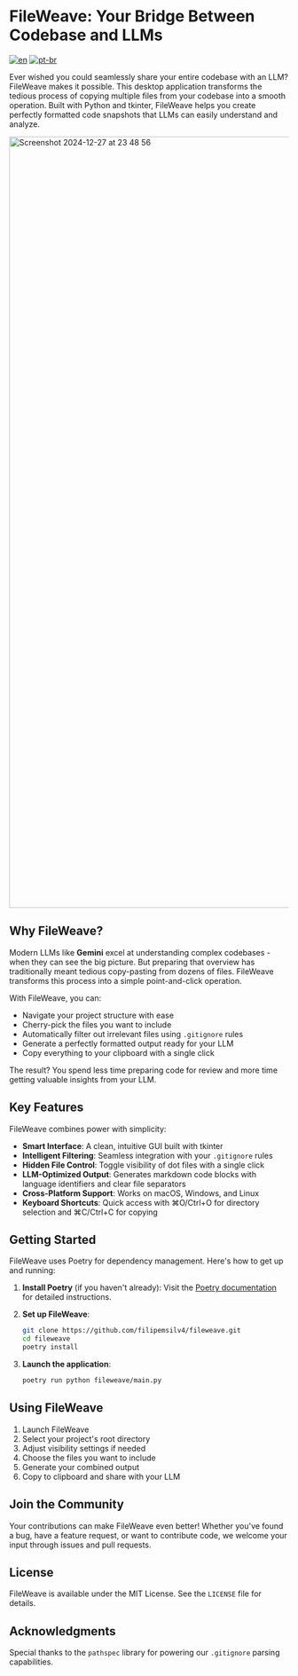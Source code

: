 # FileWeave: Your Bridge Between Codebase and LLMs

[![en](https://img.shields.io/badge/lang-en-red.svg)](https://github.com/filipemsilv4/fileweave/blob/master/README.md)
[![pt-br](https://img.shields.io/badge/lang-pt--br-green.svg)](https://github.com/filipemsilv4/fileweave/blob/master/README.pt-br.md)

Ever wished you could seamlessly share your entire codebase with an LLM? FileWeave makes it possible. This desktop application transforms the tedious process of copying multiple files from your codebase into a smooth operation. Built with Python and tkinter, FileWeave helps you create perfectly formatted code snapshots that LLMs can easily understand and analyze.

<img width="1391" alt="Screenshot 2024-12-27 at 23 48 56" src="https://github.com/user-attachments/assets/ad26dd50-29b0-45d7-a0ff-ae60dfd7a622" />

## Why FileWeave?

Modern LLMs like **Gemini** excel at understanding complex codebases - when they can see the big picture. But preparing that overview has traditionally meant tedious copy-pasting from dozens of files. FileWeave transforms this process into a simple point-and-click operation.

With FileWeave, you can:
- Navigate your project structure with ease
- Cherry-pick the files you want to include
- Automatically filter out irrelevant files using `.gitignore` rules
- Generate a perfectly formatted output ready for your LLM
- Copy everything to your clipboard with a single click

The result? You spend less time preparing code for review and more time getting valuable insights from your LLM.

## Key Features

FileWeave combines power with simplicity:

- **Smart Interface**: A clean, intuitive GUI built with tkinter
- **Intelligent Filtering**: Seamless integration with your `.gitignore` rules
- **Hidden File Control**: Toggle visibility of dot files with a single click
- **LLM-Optimized Output**: Generates markdown code blocks with language identifiers and clear file separators
- **Cross-Platform Support**: Works on macOS, Windows, and Linux
- **Keyboard Shortcuts**: Quick access with ⌘O/Ctrl+O for directory selection and ⌘C/Ctrl+C for copying

## Getting Started

FileWeave uses Poetry for dependency management. Here's how to get up and running:

1. **Install Poetry** (if you haven't already):
   Visit the [Poetry documentation](https://python-poetry.org/docs/#installation) for detailed instructions.

2. **Set up FileWeave**:
   ```bash
   git clone https://github.com/filipemsilv4/fileweave.git
   cd fileweave
   poetry install
   ```

3. **Launch the application**:
   ```bash
   poetry run python fileweave/main.py
   ```

## Using FileWeave

1. Launch FileWeave
2. Select your project's root directory
3. Adjust visibility settings if needed
4. Choose the files you want to include
5. Generate your combined output
6. Copy to clipboard and share with your LLM

## Join the Community

Your contributions can make FileWeave even better! Whether you've found a bug, have a feature request, or want to contribute code, we welcome your input through issues and pull requests.

## License

FileWeave is available under the MIT License. See the `LICENSE` file for details.

## Acknowledgments

Special thanks to the `pathspec` library for powering our `.gitignore` parsing capabilities.
